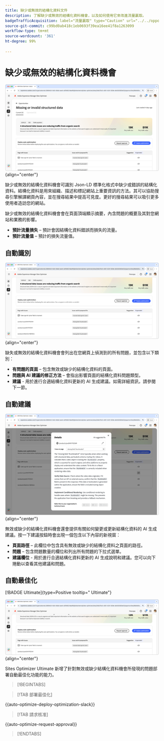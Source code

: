```yaml
---
title: 缺少或無效的結構化資料文件
description: 了解缺少或無效的結構化資料機會，以及如何使用它來改進流量贏取。
badgeTrafficAcquisition: label="流量贏取" type="Caution" url="../../opportunity-types/traffic-acquisition.md" tooltip="流量贏取"
source-git-commit: c99bd0ab418c1eb0693f39ea16ee41f8a1263099
workflow-type: tm+mt
source-wordcount: '361'
ht-degree: 99%

---
```



# 缺少或無效的結構化資料機會

![缺少或無效的結構化資料機會](./assets/missing-or-invalid-structured-data/hero.png){align="center"}

缺少或無效的結構化資料機會可識別 Json-LD 標準化格式中缺少或錯誤的結構化資料。結構化資料是用來組織、描述和標記網站上重要資訊的方法。其可以協助搜尋引擎解譯網頁內容，並在搜尋結果中提高可見度。更好的搜尋結果可以吸引更多使用者造訪您的網站。

缺少或無效的結構化資料機會會在頁面頂端顯示摘要，內含問題的概要及其對您網站和業務的影響。

* **預計流量損失** – 預計會因結構化資料錯誤而損失的流量。
* **預計流量值** – 預計的損失流量值。

## 自動識別

![自動識別缺少或無效的結構化資料](./assets/missing-or-invalid-structured-data/auto-identify.png){align="center"}

缺失或無效的結構化資料機會會列出在您網頁上偵測到的所有問題，並包含以下類別：

* **有問題的頁面** – 包含無效或缺少的結構化資料的頁面。
* **問題與 AI 建議的修正方法** – 會指出影響頁面的結構化資料問題類型。
* **建議** - 用於進行合適結構化資料更新的 AI 生成建議。如需詳細資訊，請參閱下一節。

## 自動建議

![自動建議缺少或無效的結構化資料](./assets/missing-or-invalid-structured-data/auto-suggest.png){align="center"}

無效或缺少的結構化資料機會還會提供有關如何變更或更新結構化資料的 AI 生成建議。按一下建議按鈕時會出現一個包含以下內容的新視窗：

* **頁面路徑** – 此欄位中包含具有無效或缺少的結構化資料之頁面的路徑。
* **問題** – 包含問題數量的欄位和列出所有問題的下拉式選單。
* **建議欄位** - 用於進行合適結構化資料更新的 AI 生成說明和建議。您可以向下捲動以查看其他建議和問題。

## 自動最佳化

[!BADGE Ultimate]{type=Positive tooltip=" Ultimate"}

![自動最佳化建議的缺少或無效結構化資料](./assets/missing-or-invalid-structured-data/auto-optimize.png){align="center"}

Sites Optimizer Ultimate 新增了針對無效或缺少結構化資料機會所發現的問題部署自動最佳化功能的能力。 <!--- TBD-need more in-depth and opportunity specific information here. What does the auto-optimization do?-->

>[!BEGINTABS]

>[!TAB 部署最佳化]

{{auto-optimize-deploy-optimization-slack}}

>[!TAB 請求核准]

{{auto-optimize-request-approval}}

>[!ENDTABS]
